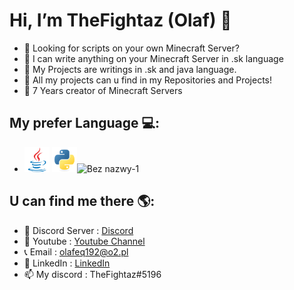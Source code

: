 #  Hi, I’m TheFightaz (Olaf) 👋
- 👀 Looking for scripts on your own Minecraft Server?
- 🌱 I can write anything on your Minecraft Server in .sk language
- 🧬 My Projects are writings in .sk and java language.
- 🧨 All my projects can u find in my Repositories and Projects!
- 🔰 7 Years creator of Minecraft Servers


## My prefer Language 💻:
- <img src="https://raw.githubusercontent.com/devicons/devicon/master/icons/java/java-original.svg" width="40" height="40" style="max-width: 100%;"> <img src="https://raw.githubusercontent.com/devicons/devicon/master/icons/python/python-original.svg" width="40" height="40" style="max-width: 100%;">![Bez nazwy-1](https://user-images.githubusercontent.com/83822200/148269731-24f107cf-27bd-451e-98c9-fe9451c6b94b.png)


## U can find me there 🌎:
- 🔮 Discord Server : <a href="https://discord.gg/kVej5SKDMF">Discord</a>
- 🎥 Youtube : <a href="https://www.youtube.com/channel/UCwLi3PgldG2kq3NVZz88JUQ">Youtube Channel</a>
- 📞 Email : olafeq192@o2.pl
- 🔔 LinkedIn : <a href=https://www.linkedin.com/in/olaf-bigda-086103222/> LinkedIn</a>
- 📫 My discord : TheFightaz#5196
<!---
--->
